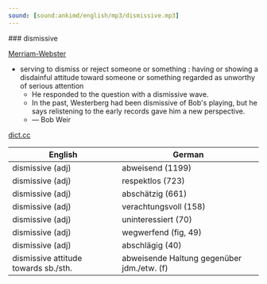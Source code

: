 ```yaml
---
sound: [sound:ankimd/english/mp3/dismissive.mp3]
---
```


\### dismissive

[Merriam-Webster](https://www.merriam-webster.com/dictionary/dismissive)

- serving to dismiss or reject someone or something : having or showing a disdainful attitude toward someone or something regarded as unworthy of serious attention
    - He responded to the question with a dismissive wave.
    - In the past, Westerberg had been dismissive of Bob's playing, but he says relistening to the early records gave him a new perspective.
    - — Bob Weir

[dict.cc](https://www.dict.cc/dismissive)

| English        | German       |
| -------------- | ------------ |
| dismissive (adj) | abweisend (1199) |
| dismissive (adj) | respektlos (723) |
| dismissive (adj) | abschätzig (661) |
| dismissive (adj) | verachtungsvoll (158) |
| dismissive (adj) | uninteressiert (70) |
| dismissive (adj) | wegwerfend (fig, 49) |
| dismissive (adj) | abschlägig (40) |
| dismissive attitude towards sb./sth. | abweisende Haltung gegenüber jdm./etw. (f) |

